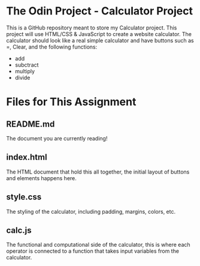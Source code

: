 # The Odin Project - Calculator Project
This is a GitHub repository meant to store my Calculator project. This project will use HTML/CSS & JavaScript to create a website calculator. The calculator should look like a real simple calculator and have buttons such as =, Clear, and the following functions:
- add
- subctract
- multiply
- divide

# Files for This Assignment

## README.md
The document you are currently reading!

## index.html
The HTML document that hold this all together, the initial layout of buttons and elements happens here.

## style.css
The styling of the calculator, including padding, margins, colors, etc.

## calc.js
The functional and computational side of the calculator, this is where each operator is connected to a function that takes input variables from the calculator.